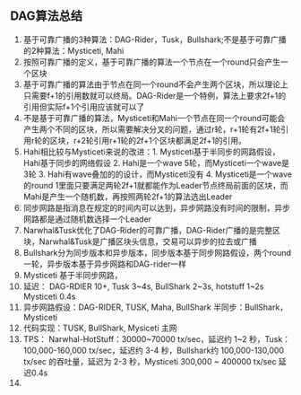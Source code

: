 ## DAG算法总结
1. 基于可靠广播的3种算法：DAG-Rider，Tusk，Bullshark;不是基于可靠广播的2种算法：Mysticeti, Mahi
2. 按照可靠广播的定义，基于可靠广播的算法一个节点在一个round只会产生一个区块
3. 基于可靠广播的算法由于节点在同一个round不会产生两个区块，所以理论上只需要f+1的引用数就可以终局。DAG-Rider是一个特例，算法上要求2f+1的引用但实际f+1个引用应该就可以了
4. 不是基于可靠广播的算法，Mysticeti和Mahi一个节点在同一个round可能会产生两个不同的区块，所以需要解决分叉的问题，通过r轮，r+1轮有2f+1轮引用r轮的区块，r+2轮引用r+1轮的2f+1个区块都满足2f+1的引用。
5. Hahi相比较与Mysticeti来说的改进：1. Mysticeti基于半同步的网路假设，Hahi基于同步的网络假设 2. Hahi是一个wave 5轮，而Mysticeti一个wave是3轮 3. Hahi有wave叠加的的设计，而Mysticeti没有 4. Mysticeti是一个wave的round 1里面只要满足两轮2f+1就都能作为Leader节点终局前面的区块，而Mahi是产生一个随机数，再按照两轮2f+1的算法选出Leader
6. 同步网路是指消息在规定的时间内可以达到，异步网路没有时间的限制，异步网路都是通过随机数选择一个Leader
7. Narwhal&Tusk优化了DAG-Rider的可靠广播，DAG-Rider广播的是完整区块，Narwhal&Tusk是广播区块头信息，交易可以异步的拉去或广播
8. Bullshark分为同步版本和异步版本，同步版本基于同步网路假设，两个round一轮，异步版本基于异步网路和DAG-rider一样
9. Mysticeti 基于半同步网路，
10. 延迟： DAG-RDIER 10+, Tusk 3~4s, BullShark 2~3s, hotstuff 1~2s Mysticeti 0.4s 
11. 异步网路假设：DAG-RIDER, TUSK, Maha, BullShark 半同步：BullShark，Mysticeti
12. 代码实现：TUSK, BullShark, Mysiceti 主网
13. TPS： Narwhal-HotStuff：30000~70000 tx/sec，延迟约 1~2 秒，Tusk：100,000-160,000 tx/sec，延迟约 3-4 秒，Bullshark约 100,000-130,000 tx/sec 的吞吐量，延迟为 2-3 秒，Mysticeti 300,000 ~ 400000 tx/sec  延迟0.4s
14. 
